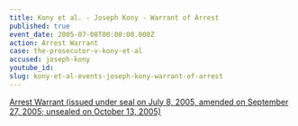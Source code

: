 ```yaml
---
title: Kony et al. - Joseph Kony - Warrant of Arrest
published: true
event_date: 2005-07-08T00:00:00.000Z
action: Arrest Warrant
case: the-prosecutor-v-kony-et-al
accused: joseph-kony
youtube_id:
slug: kony-et-al-events-joseph-kony-warrant-of-arrest
---
```



[Arrest Warrant (issued under seal on July 8, 2005, amended on September 27, 2005; unsealed on October 13, 2005)](https://www.icc-cpi.int/Pages/record.aspx?docNo=ICC-02/04-01/05-53)